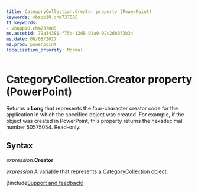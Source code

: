 ```yaml
---
title: CategoryCollection.Creator property (PowerPoint)
keywords: vbapp10.chm737005
f1_keywords:
- vbapp10.chm737005
ms.assetid: 79a34381-f75d-12d8-91a0-02c2db0f3b34
ms.date: 06/08/2017
ms.prod: powerpoint
localization_priority: Normal
---
```



# CategoryCollection.Creator property (PowerPoint)

Returns a  **Long** that represents the four-character creator code for the application in which the specified object was created. For example, if the object was created in PowerPoint, this property returns the hexadecimal number 50575054. Read-only.


## Syntax

_expression_.**Creator**

_expression_ A variable that represents a [CategoryCollection](PowerPoint.categorycollection.md) object.

[!include[Support and feedback](~/includes/feedback-boilerplate.md)]